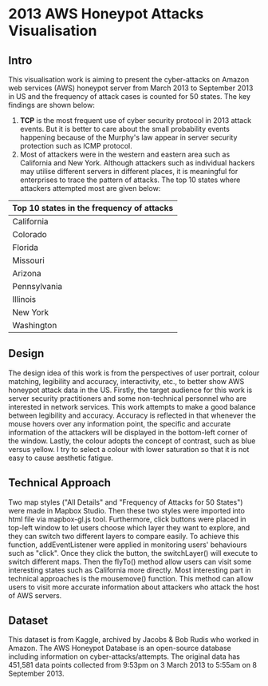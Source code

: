 # 2013 AWS Honeypot Attacks Visualisation


## Intro

This visualisation work is aiming to
present the cyber-attacks on Amazon web services (AWS) honeypot server from
March 2013 to September 2013 in US and the frequency of attack cases is counted
for 50 states. The key findings are shown below:

1. **TCP** is the most frequent use of cyber security protocol in 2013 attack events.
  But it is better to care about the small probability events happening
  because of the Murphy's law appear in server security protection such as
  ICMP protocol.
2. Most of attackers were in the
  western and eastern area such as California and New York. Although
  attackers such as individual hackers may utilise different servers in
  different places, it is meaningful for enterprises to trace the pattern of
  attacks. The top 10 states where attackers attempted most are given below:

| **Top 10 states in the frequency of attacks** |
| --- |
| California |
| Colorado |
| Florida |
| Missouri |
| Arizona |
| Pennsylvania |
| Illinois |
| New York |
| Washington |

## Design

The design idea of this work is from the perspectives of user portrait, colour matching, legibility and accuracy, interactivity, etc., to better show AWS honeypot attack data in the US. Firstly, the target audience for this work is server security practitioners and some non-technical personnel who are interested in network services. This work attempts to make a good balance between legibility and accuracy. Accuracy is reflected in that whenever the mouse hovers over any information point, the specific and accurate information of the attackers will be displayed in the bottom-left corner of the window. Lastly, the colour adopts the concept of contrast, such as blue versus yellow. I try to select a colour with lower saturation so that it is not easy to cause aesthetic fatigue.

## Technical Approach

Two map styles ("All Details" and "Frequency of Attacks for 50 States") were made in
Mapbox Studio. Then these two styles were imported into html file via mapbox-gl.js tool. Furthermore, click buttons were placed in top-left window to let users choose which layer they want to explore, and they can switch two different layers to compare easily. To achieve this function, addEventListener were applied in monitoring users' behaviours such as "click". Once they click the button, the switchLayer() will execute to switch different maps. Then the flyTo() method allow users can visit some interesting states such as California more directly. Most interesting part in technical approaches is the mousemove() function. This method can allow users to visit more accurate information about attackers who attack the host of AWS servers.

## Dataset

This dataset is from Kaggle, archived by Jacobs & Bob Rudis who worked in Amazon. The AWS Honeypot Database is an open-source database including information on cyber-attacks/attempts. The original data has 451,581 data points collected from 9:53pm on 3 March 2013 to 5:55am on 8 September 2013.
